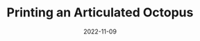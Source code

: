 ---
layout: post 
title: "Printing an Articulated Octopus" 
date: 2022-11-09
categories: Printing
tiktokId: 7164140679826984238
---